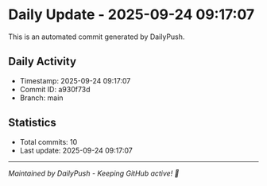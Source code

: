 # Daily Update - 2025-09-24 09:17:07

This is an automated commit generated by DailyPush.

## Daily Activity
- Timestamp: 2025-09-24 09:17:07
- Commit ID: a930f73d
- Branch: main

## Statistics
- Total commits: 10
- Last update: 2025-09-24 09:17:07

---
*Maintained by DailyPush - Keeping GitHub active! 🚀*
